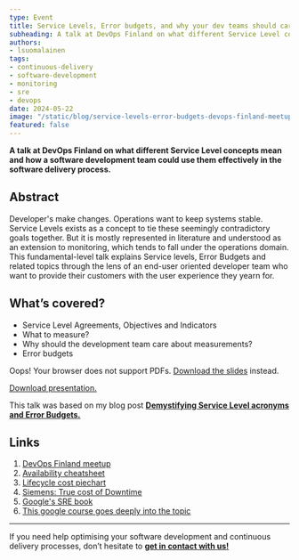 ```yaml
---
type: Event
title: Service Levels, Error budgets, and why your dev teams should care
subheading: A talk at DevOps Finland on what different Service Level concepts mean and how a software development team could use them effectively in the software delivery process.
authors:
- lsuomalainen
tags:
- continuous-delivery
- software-development
- monitoring
- sre
- devops
date: 2024-05-22
image: "/static/blog/service-levels-error-budgets-devops-finland-meetup/service-levels-error-budgets-lauri-devops-finland-meetup.png"
featured: false
---
```


**A talk at DevOps Finland on what different Service Level concepts mean and how a software development team could use them effectively in the software delivery process.**

## Abstract

Developer's make changes. Operations want to keep systems stable. Service Levels exists as a concept to tie these seemingly contradictory goals together. But it is mostly represented in literature and understood as an extension to monitoring, which tends to fall under the operations domain. This fundamental-level talk explains Service levels, Error Budgets and related topics through the lens of an end-user oriented developer team who want to provide their customers with the user experience they yearn for.

## What’s covered?

- Service Level Agreements, Objectives and Indicators
- What to measure?
- Why should the development team care about measurements?
- Error budgets

<object
    type="application/pdf"
    data="/static/blog/service-levels-error-budgets-devops-finland-meetup/service-levels-error-budgets-and-why-your-dev-teams-should-care.pdf"
    width="100%"
    height="410">
    <p>Oops! Your browser does not support PDFs. <a href="/static/blog/service-levels-error-budgets-devops-finland-meetup/service-levels-error-budgets-and-why-your-dev-teams-should-care.pdf" download="service-levels-error-budgets-and-why-your-dev-teams-should-care.pdf.pdf">Download the slides</a> instead.
</object>

<a href="/static/blog/service-levels-error-budgets-devops-finland-meetup/service-levels-error-budgets-and-why-your-dev-teams-should-care.pdf" download="service-levels-error-budgets-and-why-your-dev-teams-should-care.pdf">Download presentation.</a>

This talk was based on my blog post **[Demystifying Service Level acronyms and Error Budgets.](https://verifa.io/blog/demystifying-service-level-acronyms/)** 

## Links
1. [DevOps Finland meetup](https://www.meetup.com/devops-finland/)
2. [Availability cheatsheet](https://availability.sre.xyz/)
3. [Lifecycle cost piechart](https://www.researchgate.net/publication/340280214_Code_Readability_Management_of_High-level_Programming_Languages_A_Comparative_Study)
4. [Siemens: True cost of Downtime](https://assets.new.siemens.com/siemens/assets/api/uuid:3d606495-dbe0-43e4-80b1-d04e27ada920/dics-b10153-00-7600truecostofdowntime2022-144.pdf)
5. [Google's SRE book](https://sre.google/sre-book/service-level-objectives/)
6. [This google course goes deeply into the topic](https://www.cloudskillsboost.google/course_templates/95)

---

If you need help optimising your software development and continuous delivery processes, don’t hesitate to **[get in contact with us!](https://verifa.io/contact/)**